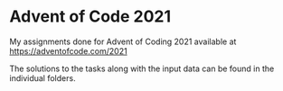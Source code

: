 # Advent of Code 2021

My assignments done for Advent of Coding 2021 available at https://adventofcode.com/2021

The solutions to the tasks along with the input data can be found in the individual folders.